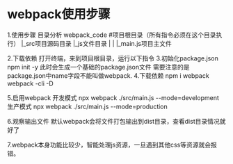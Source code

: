 # webpack使用步骤
1.使用步骤
目录分析
webpack_code #项目根目录（所有指令必须在这个目录执行）
|_src项目源码目录
	|_js文件目录
	|
	|
	|_main.js项目主文件

2.下载依赖
打开终端，来到项目根目录，运行以下指令
3.初始化package.json
npm init -y
此时会生成一个基础的package.json文件
需要注意的是package.json中name字段不能叫做webpack.
4.下载依赖
npm i webpack webpack -cli -D

5.启用webpack
开发模式
npx webpack ./src/main.js --mode=development
生产模式
npx webpack ./src/main.js --mode=production

6.观察输出文件
默认webpack会将文件打包输出到dist目录，查看dist目录情况就好了

7.webpack本身功能比较少，智能处理js资源，一旦遇到其他css等资源就会报错。